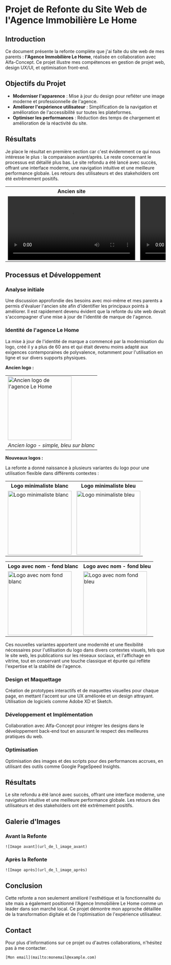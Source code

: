 # Projet de Refonte du Site Web de l'Agence Immobilière Le Home

## Introduction

Ce document présente la refonte complète que j'ai faite du site web de mes parents : **l'Agence Immobilière Le Home**, réalisée en collaboration avec Alfa-Concept. 
Ce projet illustre mes compétences en gestion de projet web, design UX/UI, et optimisation front-end.

## Objectifs du Projet

-   **Moderniser l'apparence** : Mise à jour du design pour refléter une image moderne et professionnelle de l'agence.
-   **Améliorer l'expérience utilisateur** : Simplification de la navigation et amélioration de l'accessibilité sur toutes les plateformes.
-   **Optimiser les performances** : Réduction des temps de chargement et amélioration de la réactivité du site.

<h2>Résultats</h2>

<p>Je place le résultat en première section car c'est évidemment ce qui nous intéresse le plus : la comparaison avant/après. Le reste concernant le processus est détaillé plus bas. Le site refondu a été lancé avec succès, offrant une interface moderne, une navigation intuitive et une meilleure performance globale. Les retours des utilisateurs et des stakeholders ont été extrêmement positifs.</p>

<table>
  <tr>
    <th>Ancien site</th>
    <th>Nouveau site</th>
  </tr>
  <tr>
    <td>
      <video width="400" controls>
        <source src="https://i.imgur.com/nA4cesh.mp4" type="video/mp4">
        Votre navigateur ne prend pas en charge la vidéo HTML5.
      </video>
    </td>
    <td>
      <video width="400" controls>
        <source src="https://i.imgur.com/kheB6ow.mp4" type="video/mp4">
        Votre navigateur ne prend pas en charge la vidéo HTML5.
      </video>
    </td>
  </tr>
</table>


## Processus et Développement

<h3>Analyse initiale</h3>

<p>Une discussion approfondie des besoins avec moi-même et mes parents a permis d'évaluer l'ancien site afin d'identifier les principaux points à améliorer. Il est rapidement devenu évident que la refonte du site web devait s'accompagner d'une mise à jour de l'identité de marque de l'agence.</p>

<h3>Identité de l'agence Le Home</h3>

<p>La mise à jour de l'identité de marque a commencé par la modernisation du logo, créé il y a plus de 60 ans et qui était devenu moins adapté aux exigences contemporaines de polyvalence, notamment pour l'utilisation en ligne et sur divers supports physiques.</p>

<p><strong>Ancien logo :</strong></p>

<table>
  <tr>
    <td><img src="https://i.imgur.com/xz1tySA.png" alt="Ancien logo de l'agence Le Home" style="width: 200px;"></td>
  </tr>
  <tr>
    <td style="text-align: center;"><em>Ancien logo - simple, bleu sur blanc</em></td>
  </tr>
</table>

<p><strong>Nouveaux logos :</strong></p>

<p>La refonte a donné naissance à plusieurs variantes du logo pour une utilisation flexible dans différents contextes :</p>

<table>
  <tr>
    <th>Logo minimaliste blanc</th>
    <th>Logo minimaliste bleu</th>
  </tr>
  <tr>
    <td><img src="https://i.imgur.com/6DRoHan.png" alt="Logo minimaliste blanc" style="width: 200px;"></td>
    <td><img src="https://i.imgur.com/QTFnlsG.png" alt="Logo minimaliste bleu" style="width: 200px;"></td>
  </tr>
</table>

<table>
  <tr>
    <th>Logo avec nom - fond blanc</th>
    <th>Logo avec nom - fond bleu</th>
  </tr>
  <tr>
    <td><img src="https://i.imgur.com/gY3w0Lx.png" alt="Logo avec nom fond blanc" style="width: 200px;"></td>
    <td><img src="https://i.imgur.com/E1M7c65.png" alt="Logo avec nom fond bleu" style="width: 200px;"></td>
  </tr>
</table>

<p>Ces nouvelles variantes apportent une modernité et une flexibilité nécessaires pour l'utilisation du logo dans divers contextes visuels, tels que le site web, les publications sur les réseaux sociaux, et l'affichage en vitrine, tout en conservant une touche classique et épurée qui reflète l'expertise et la stabilité de l'agence.</p>


### Design et Maquettage

Création de prototypes interactifs et de maquettes visuelles pour chaque page, en mettant l'accent sur une UX améliorée et un design attrayant. Utilisation de logiciels comme Adobe XD et Sketch.

### Développement et Implémentation

Collaboration avec Alfa-Concept pour intégrer les designs dans le développement back-end tout en assurant le respect des meilleures pratiques du web.

### Optimisation

Optimisation des images et des scripts pour des performances accrues, en utilisant des outils comme Google PageSpeed Insights.

## Résultats

Le site refondu a été lancé avec succès, offrant une interface moderne, une navigation intuitive et une meilleure performance globale. Les retours des utilisateurs et des stakeholders ont été extrêmement positifs.

## Galerie d'Images

### Avant la Refonte

`![Image avant](url_de_l_image_avant)`

### Après la Refonte

`![Image après](url_de_l_image_après)`

## Conclusion

Cette refonte a non seulement amélioré l'esthétique et la fonctionnalité du site mais a également positionné l'Agence Immobilière Le Home comme un leader dans son marché local. Ce projet démontre mon approche détaillée de la transformation digitale et de l'optimisation de l'expérience utilisateur.

## Contact

Pour plus d'informations sur ce projet ou d'autres collaborations, n'hésitez pas à me contacter.

`[Mon email](mailto:monemail@example.com)`

